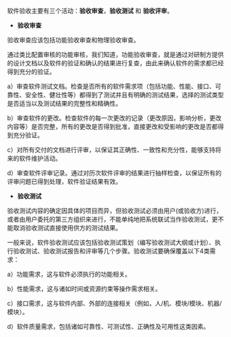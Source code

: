 软件验收主要有三个活动：**验收审查**，**验收测试** 和 **验收评审**。

- **验收审查**

验收审查应该包括功能验收审查和物理验收审查。

通过类比配置审核的功能审核，我们知道，功能验收审查，就是通过对研制方提供的设计文档以及软件的验证和确认的结果进行复查，由此来确认软件的需求都已经得到充分的验证。



a）审查软件测试文档。检查是否所有的软件需求项（包括功能、性能、接口、可靠性、安全性、健壮性等）都得到了测试并且有明确的测试结果，选择的测试类型是否适当以及测试结果的完整性和精确性。

b）审查软件的更改。检查软件的每一次更改的记录（更改原因，影响分析，更改内容等）是否完整，所有的更改是否得到批准，直接更改和受影响的更改是否都得到充分验证。

c）对所有交付的文档进行评审，以保证其正确性、一致性和充分性，能够支持将来的软件维护活动。

d）审查软件评审记录。通过对历次软件评审的结果进行抽样检查，以保证所有的评审问题已得到处理，软件验证结果有效。



- **验收测试**

验收测试内容的确定因具体的项目而异，但验收测试必须由用户(或验收方)进行，或者由用户委托的第三方组织来进行，不能单纯地把系统联试当作验收测试，更不能取消验收测试直接使用供方的测试结果。

一般来说，软件验收测试应该包括验收测试策划（编写验收测试大纲或计划）、执行验收测试、验收测试报告和评审等几个步骤。验收测试要确保覆盖以下4类需求：

a）功能需求，这与软件必须执行的功能相关。

b）性能需求，这与诸如时间或资源约束等操作需求相关。

c）接口需求，这与软件内部、外部的连接相关（例如，人/机、模块/模块、机器/模块）。

d）软件质量需求，包括诸如可靠性、可测试性、正确性及可用性这类因素。